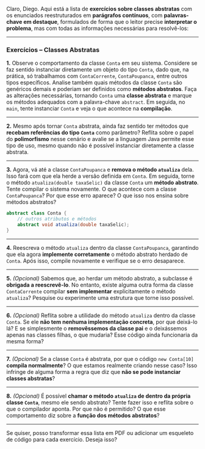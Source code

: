 Claro, Diego. Aqui está a lista de **exercícios sobre classes abstratas** com os enunciados reestruturados em **parágrafos contínuos**, com **palavras-chave em destaque**, formulados de forma que o leitor precise **interpretar o problema**, mas com todas as informações necessárias para resolvê-los:

---

### Exercícios – Classes Abstratas

**1.** Observe o comportamento da classe `Conta` em seu sistema. Considere se faz sentido instanciar diretamente um objeto do tipo `Conta`, dado que, na prática, só trabalhamos com `ContaCorrente`, `ContaPoupanca`, entre outros tipos específicos. Analise também quais métodos da classe `Conta` são genéricos demais e poderiam ser definidos como **métodos abstratos**. Faça as alterações necessárias, tornando `Conta` uma **classe abstrata** e marque os métodos adequados com a palavra-chave `abstract`. Em seguida, no `main`, tente instanciar `Conta` e veja o que acontece na **compilação**.

---

**2.** Mesmo após tornar `Conta` abstrata, ainda faz sentido ter métodos que **recebam referências do tipo `Conta`** como parâmetro? Reflita sobre o papel do **polimorfismo** nesse cenário e avalie se a linguagem Java permite esse tipo de uso, mesmo quando não é possível instanciar diretamente a classe abstrata.

---

**3.** Agora, vá até a classe `ContaPoupanca` e **remova o método `atualiza`** dela. Isso fará com que ela herde a versão definida em `Conta`. Em seguida, torne o método `atualiza(double taxaSelic)` da classe `Conta` um **método abstrato**. Tente compilar o sistema novamente. O que acontece com a classe `ContaPoupanca`? Por que esse erro aparece? O que isso nos ensina sobre métodos abstratos?

```java
abstract class Conta {
    // outros atributos e métodos
    abstract void atualiza(double taxaSelic);
}
```

---

**4.** Reescreva o método `atualiza` dentro da classe `ContaPoupanca`, garantindo que ela agora **implemente corretamente** o método abstrato herdado de `Conta`. Após isso, compile novamente e verifique se o erro desaparece.

---

**5.** *(Opcional)* Sabemos que, ao herdar um método abstrato, a subclasse é **obrigada a reescrevê-lo**. No entanto, existe alguma outra forma da classe `ContaCorrente` compilar **sem implementar** explicitamente o método `atualiza`? Pesquise ou experimente uma estrutura que torne isso possível.

---

**6.** *(Opcional)* Reflita sobre a utilidade do método `atualiza` dentro da classe `Conta`. Se ele **não tem nenhuma implementação concreta**, por que deixá-lo lá? E se simplesmente o **removêssemos da classe pai** e o deixássemos apenas nas classes filhas, o que mudaria? Esse código ainda funcionaria da mesma forma?

---

**7.** *(Opcional)* Se a classe `Conta` é abstrata, por que o código `new Conta[10]` **compila normalmente**? O que estamos realmente criando nesse caso? Isso infringe de alguma forma a regra que diz que **não se pode instanciar classes abstratas**?

---

**8.** *(Opcional)* É possível **chamar o método `atualiza` de dentro da própria classe `Conta`**, mesmo ele sendo abstrato? Tente fazer isso e reflita sobre o que o compilador aponta. Por que não é permitido? O que esse comportamento diz sobre a **função dos métodos abstratos**?

---

Se quiser, posso transformar essa lista em PDF ou adicionar um esqueleto de código para cada exercício. Deseja isso?